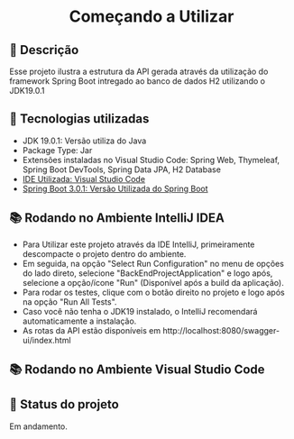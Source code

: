 <h1 align="center">Começando a Utilizar</h1>

## :memo: Descrição
Esse projeto ilustra a estrutura da API gerada através da utilização do framework Spring Boot intregado ao banco de dados H2  utilizando o JDK19.0.1


## :wrench: Tecnologias utilizadas
* JDK 19.0.1: Versão utiliza do Java
* Package Type: Jar
* Extensões instaladas no Visual Studio Code: Spring Web, Thymeleaf, Spring Boot DevTools, Spring Data JPA, H2 Database
* [IDE Utilizada: Visual Studio Code](https://code.visualstudio.com/)
* [Spring Boot 3.0.1: Versão Utilizada do Spring Boot](https://spring.io/projects/spring-boot)


## :books: Rodando no Ambiente IntelliJ IDEA
* Para Utilizar este projeto através da IDE IntelliJ, primeiramente descompacte o projeto dentro do ambiente.
* Em seguida, na opção "Select Run Configuration" no menu de opções do lado direto, selecione "BackEndProjectApplication" e logo após, selecione a opção/ícone "Run"
  (Disponível após a build da aplicação).
* Para rodar os testes, clique com o botão direito no projeto e logo após na opção "Run All Tests".
* Caso você não tenha o JDK19 instalado, o IntelliJ recomendará automaticamente a instalação.
* As rotas da API estão disponíveis em http://localhost:8080/swagger-ui/index.html


## :books: Rodando no Ambiente Visual Studio Code


## :dart: Status do projeto
Em andamento. 